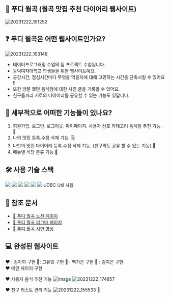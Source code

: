 ## 🙌 푸디 월곡 (월곡 맛집 추천 다이어리 웹사이트)
![20231222_151252](https://github.com/DBP-foodywolgok/foodywolgok/assets/66732343/473787d6-b866-4460-b035-8061c46febb4)

## ❓ 푸디 월곡은 어떤 웹사이트인가요?   
![20231222_153148](https://github.com/DBP-foodywolgok/foodywolgok/assets/66732343/4f74d5d3-2657-47f4-85fd-8cf850fd5b53)
- 데이터프로그래밍  수업의 팀 프로젝트 수업입니다.  
- 동덕여자대학교 학생들을 위한 웹사이트예요. 
- 공강시간, 점심시간마다 무엇을 먹을지에 대해 고민하는 시간을 단축시킬 수 있어요 !!
- 또한 방문 했던 음식점에 대한 사진.글을 기록할 수 있어요.
- 친구들끼리 서로의 다이어리를 공유할 수 있는 기능도 있답니다.  

##  🤔 세부적으로 어떠한 기능들이 있나요?  
1. 회원가입. 로그인. 로그아웃. 마이페이지. 사용자 선호 카테고리 음식점 추천 기능.  🍱 
2. 나의 맛집 등록.수정.삭제 기능. 🗒
3. 나만의 맛집 다이어리 등록.수정.삭제 기능. (친구와도 공유 할 수 있는 기능) 👭
4. 메뉴별 식당 분류 기능 🛒


## 🛠 사용 기술 스택    
<img src="https://img.shields.io/badge/Apache Tomcat-F8DC75?style=flat-square&logo=apachetomcat&logoColor=black"/>
<img src="https://img.shields.io/badge/java-007396?style=for-the-badge&logo=java&logoColor=white">
<img src="https://img.shields.io/badge/Bootstrapap-7952B3?style=flat-square&logo=bootstrap&logoColor=white"/>
<img src="https://img.shields.io/badge/GitHub-181717?style=flat-square&logo=GitHub&logoColor=white"/>
<img src="https://img.shields.io/badge/HTML5-E34F26?style=flat-square&logo=html5&logoColor=white"/>
<img src="https://img.shields.io/badge/ORACLE-F80000?style=flat-square&logo=oracle&logoColor=white"/>-JDBC Util 사용 

## 📓 참조 문서
- [💜  푸디 월곡 노션 페이지](https://pebble-measure-4b9.notion.site/3086c01a3f45485ca64bad018c78dae2?pvs=4)   
- [💜  푸디 월곡 피그마 페이지 ](https://www.figma.com/file/CfnJsOOVrd8f0k3iofRjtT/%ED%91%B8%EB%94%94%EC%9B%94%EA%B3%A1?type=design&node-id=0-1&mode=design&t=P2pVpaW1ZaaWsYO3-0)   
- [💜  푸디 월곡 시연 영상](https://www.figma.com/file/CfnJsOOVrd8f0k3iofRjtT/%ED%91%B8%EB%94%94%EC%9B%94%EA%B3%A1?type=design&node-id=0-1&mode=design&t=P2pVpaW1ZaaWsYO3-0)  

## 💻 완성된 웹사이트    
❤ : 김지희 구현 💙: 고유민 구현 💛 : 백가은 구현 💚 : 김지은 구현 <br>
❤  메인 페이지 구현

❤  사용자 음식 추천 기능 
![image](https://github.com/DBP-foodywolgok/foodywolgok/assets/66732343/68ca1311-b48a-4ef0-a1fc-88ea6a77a009)
![20231222_174857](https://github.com/DBP-foodywolgok/foodywolgok/assets/66732343/6bb945ae-41c2-44d1-826b-4fb64ccaa163)

❤ 친구 리스트 관리 기능
![20231222_155533](https://github.com/DBP-foodywolgok/foodywolgok/assets/66732343/1ed7fbb5-d7af-4f7f-8746-154920319f7f)
 🧡
